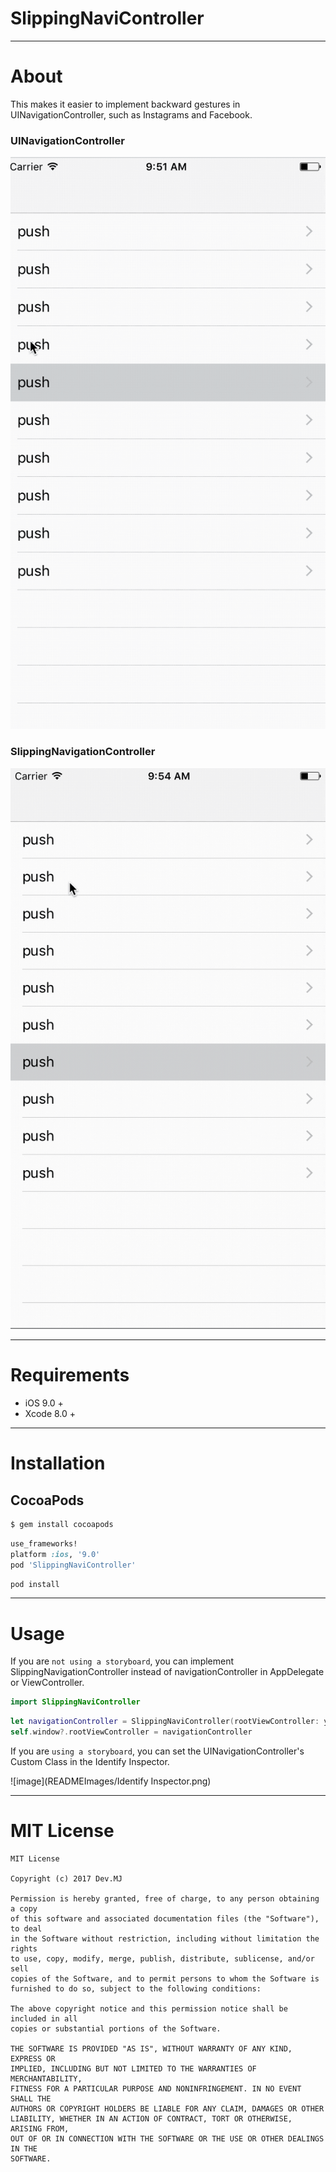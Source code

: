 # SlippingNaviController

------------------------------------------------------------------------

# About

This makes it easier to implement backward gestures in UINavigationController, such as Instagrams and Facebook.

### UINavigationController

![gifImage](READMEImages/UINavigationController.gif)



### SlippingNavigationController

![gifImage](READMEImages/SlippingNaviController.gif)

-------------------------------------

# Requirements

* iOS 9.0 +
* Xcode 8.0 +

------------------------------

# Installation

## CocoaPods

```ruby
$ gem install cocoapods
```

```ruby
use_frameworks!
platform :ios, '9.0'
pod 'SlippingNaviController'
```

```ruby
pod install
```

-------------------------------------------------------------------------------------------------

# Usage

If you are `not using a storyboard`, you can implement SlippingNavigationController instead of navigationController in AppDelegate or ViewController.

```swift
import SlippingNaviController
```

```swift
let navigationController = SlippingNaviController(rootViewController: yourviewController)
self.window?.rootViewController = navigationController
```



If you are `using a storyboard`, you can set the UINavigationController's Custom Class in the Identify Inspector.

![image](READMEImages/Identify Inspector.png)

-----------------

# MIT License

```
MIT License

Copyright (c) 2017 Dev.MJ

Permission is hereby granted, free of charge, to any person obtaining a copy
of this software and associated documentation files (the "Software"), to deal
in the Software without restriction, including without limitation the rights
to use, copy, modify, merge, publish, distribute, sublicense, and/or sell
copies of the Software, and to permit persons to whom the Software is
furnished to do so, subject to the following conditions:

The above copyright notice and this permission notice shall be included in all
copies or substantial portions of the Software.

THE SOFTWARE IS PROVIDED "AS IS", WITHOUT WARRANTY OF ANY KIND, EXPRESS OR
IMPLIED, INCLUDING BUT NOT LIMITED TO THE WARRANTIES OF MERCHANTABILITY,
FITNESS FOR A PARTICULAR PURPOSE AND NONINFRINGEMENT. IN NO EVENT SHALL THE
AUTHORS OR COPYRIGHT HOLDERS BE LIABLE FOR ANY CLAIM, DAMAGES OR OTHER
LIABILITY, WHETHER IN AN ACTION OF CONTRACT, TORT OR OTHERWISE, ARISING FROM,
OUT OF OR IN CONNECTION WITH THE SOFTWARE OR THE USE OR OTHER DEALINGS IN THE
SOFTWARE.
```

